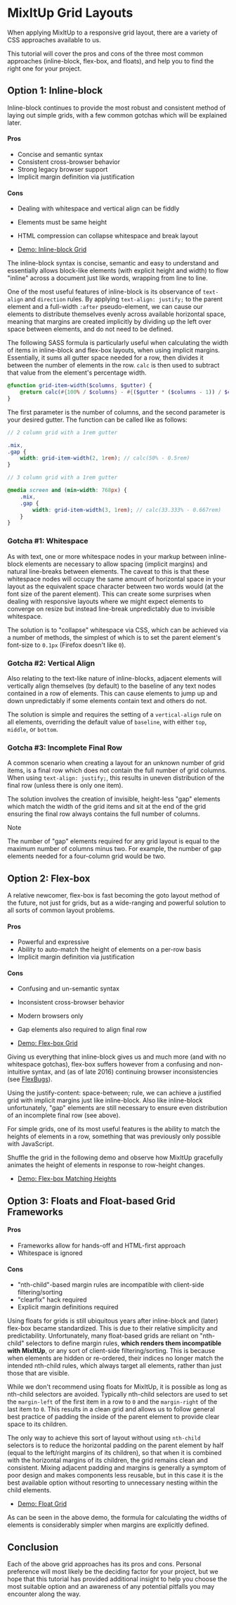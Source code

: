 # MixItUp Grid Layouts

When applying MixItUp to a responsive grid layout, there are a variety of CSS approaches available to us.

This tutorial will cover the pros and cons of the three most common approaches (inline-block, flex-box, and floats), and help you to find the right one for your project.

## Option 1: Inline-block

Inline-block continues to provide the most robust and consistent method of laying out simple grids, with a few common gotchas which will be explained later.

#### Pros

- Concise and semantic syntax
- Consistent cross-browser behavior
- Strong legacy browser support
- Implicit margin definition via justification

#### Cons

- Dealing with whitespace and vertical align can be fiddly
- Elements must be same height
- HTML compression can collapse whitespace and break layout

- [Demo: Inline-block Grid](https://patrickkunka.github.io/mixitup/demos/grid-inline-block)

The inline-block syntax is concise, semantic and easy to understand and essentially allows block-like elements (with explicit height and width) to flow "inline" across a document just like words, wrapping from line to line.

One of the most useful features of inline-block is its observance of `text-align` and `direction` rules. By applying `text-align: justify;` to the parent element and a full-width `:after` pseudo-element, we can cause our elements to distribute themselves evenly across available horizontal space, meaning that margins are created implicitly by dividing up the left over space between elements, and do not need to be defined.

The following SASS formula is particularly useful when calculating the width of items in inline-block and flex-box layouts, when using implicit margins. Essentially, it sums all gutter space needed for a row, then divides it between the number of elements in the row. `calc` is then used to subtract that value from the element's percentage width.

```scss
@function grid-item-width($columns, $gutter) {
    @return calc(#{100% / $columns} - #{($gutter * ($columns - 1)) / $columns});
}
```

The first parameter is the number of columns, and the second parameter is your desired gutter. The function can be called like as follows:

```scss
// 2 column grid with a 1rem gutter

.mix,
.gap {
    width: grid-item-width(2, 1rem); // calc(50% - 0.5rem)
}

// 3 column grid with a 1rem gutter

@media screen and (min-width: 768px) {
    .mix,
    .gap {
        width: grid-item-width(3, 1rem); // calc(33.333% - 0.667rem)
    }
}
```

### Gotcha #1: Whitespace

As with text, one or more whitespace nodes in your markup between inline-block elements are necessary to allow spacing (implicit margins) and natural line-breaks between elements. The caveat to this is that these whitespace nodes will occupy the same amount of horizontal space in your layout as the equivalent space character between two words would (at the font size of the parent element). This can create some surprises when dealing with responsive layouts where we might expect elements to converge on resize but instead line-break unpredictably due to invisible whitespace.

The solution is to "collapse" whitespace via CSS, which can be achieved via a number of methods, the simplest of which is to set the parent element's font-size to `0.1px` (Firefox doesn't like `0`).

### Gotcha #2: Vertical Align

Also relating to the text-like nature of inline-blocks, adjacent elements will vertically align themselves (by default) to the baseline of any text nodes contained in a row of elements. This can cause elements to jump up and down unpredictably if some elements contain text and others do not.

The solution is simple and requires the setting of a `vertical-align` rule on all elements, overriding the default value of `baseline`, with either `top`, `middle`, or `bottom`.

### Gotcha #3: Incomplete Final Row

A common scenario when creating a layout for an unknown number of grid items, is a final row which does not contain the full number of grid columns. When using `text-align: justify;`, this results in uneven distribution of the final row (unless there is only one item).

The solution involves the creation of invisible, height-less "gap" elements which match the width of the grid items and sit at the end of the grid ensuring the final row always contains the full number of columns.

> [!NOTE]
> The number of "gap" elements required for any grid layout is equal to the maximum number of columns minus two. For example, the number of gap elements needed for a four-column grid would be two.

## Option 2: Flex-box

A relative newcomer, flex-box is fast becoming the goto layout method of the future, not just for grids, but as a wide-ranging and powerful solution to all sorts of common layout problems.

#### Pros

- Powerful and expressive
- Ability to auto-match the height of elements on a per-row basis
- Implicit margin definition via justification

#### Cons

- Confusing and un-semantic syntax
- Inconsistent cross-browser behavior
- Modern browsers only
- Gap elements also required to align final row

- [Demo: Flex-box Grid](https://patrickkunka.github.io/mixitup/demos/grid-flex-box)

Giving us everything that inline-block gives us and much more (and with no whitespace gotchas), flex-box suffers however from a confusing and non-intuitive syntax, and (as of late 2016) continuing browser inconsistencies (see [FlexBugs](https://github.com/philipwalton/flexbugs)).

Using the justify-content: space-between; rule, we can achieve a justified grid with implicit margins just like inline-block. Also like inline-block unfortunately, "gap" elements are still necessary to ensure even distribution of an incomplete final row (see above).

For simple grids, one of its most useful features is the ability to match the heights of elements in a row, something that was previously only possible with JavaScript.

Shuffle the grid in the following demo and observe how MixItUp gracefully animates the height of elements in response to row-height changes.

- [Demo: Flex-box Matching Heights](https://patrickkunka.github.io/mixitup/demos/grid-flex-box-matching-heights)

## Option 3: Floats and Float-based Grid Frameworks

#### Pros

- Frameworks allow for hands-off and HTML-first approach
- Whitespace is ignored

#### Cons

- "nth-child"-based margin rules are incompatible with client-side filtering/sorting
- "clearfix" hack required
- Explicit margin definitions required

Using floats for grids is still ubiquitous years after inline-block and (later) flex-box became standardized. This is due to their relative simplicity and predictability. Unfortunately, many float-based grids are reliant on "nth-child" selectors to define margin rules, **which renders them incompatible with MixItUp**, or any sort of client-side filtering/sorting. This is because when elements are hidden or re-ordered, their indices no longer match the intended nth-child rules, which always target all elements, rather than just those that are visible.

While we don't recommend using floats for MixItUp, it is possible as long as nth-child selectors are avoided. Typically nth-child selectors are used to set the `margin-left` of the first item in a row to `0` and the `margin-right` of the last item to `0`. This results in a clean grid and allows us to follow general best practice of padding the inside of the parent element to provide clear space to its children.

The only way to achieve this sort of layout without using `nth-child` selectors is to reduce the horizontal padding on the parent element by half (equal to the left/right margins of its children), so that when it is combined with the horizontal margins of its children, the grid remains clean and consistent. Mixing adjacent padding and margins is generally a symptom of poor design and makes components less reusable, but in this case it is the best available option without resorting to unnecessary nesting within the child elements.

- [Demo: Float Grid](https://patrickkunka.github.io/mixitup/demos/grid-floats)

As can be seen in the above demo, the formula for calculating the widths of elements is considerably simpler when margins are explicitly defined.

## Conclusion

Each of the above grid approaches has its pros and cons. Personal preference will most likely be the deciding factor for your project, but we hope that this tutorial has provided additional insight to help you choose the most suitable option and an awareness of any potential pitfalls you may encounter along the way.
